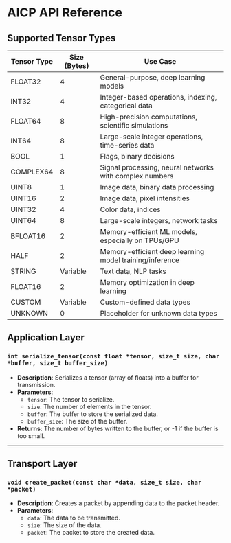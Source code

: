 # AICP API Reference

## Supported Tensor Types

| Tensor Type | Size (Bytes) | Use Case |
|-------------|--------------|----------|
| FLOAT32     | 4            | General-purpose, deep learning models |
| INT32       | 4            | Integer-based operations, indexing, categorical data |
| FLOAT64     | 8            | High-precision computations, scientific simulations |
| INT64       | 8            | Large-scale integer operations, time-series data |
| BOOL        | 1            | Flags, binary decisions |
| COMPLEX64   | 8            | Signal processing, neural networks with complex numbers |
| UINT8       | 1            | Image data, binary data processing |
| UINT16      | 2            | Image data, pixel intensities |
| UINT32      | 4            | Color data, indices |
| UINT64      | 8            | Large-scale integers, network tasks |
| BFLOAT16    | 2            | Memory-efficient ML models, especially on TPUs/GPU |
| HALF        | 2            | Memory-efficient deep learning model training/inference |
| STRING      | Variable     | Text data, NLP tasks |
| FLOAT16     | 2            | Memory optimization in deep learning |
| CUSTOM      | Variable     | Custom-defined data types |
| UNKNOWN     | 0            | Placeholder for unknown data types |

## Application Layer

### `int serialize_tensor(const float *tensor, size_t size, char *buffer, size_t buffer_size)`
- **Description**: Serializes a tensor (array of floats) into a buffer for transmission.
- **Parameters**:
  - `tensor`: The tensor to serialize.
  - `size`: The number of elements in the tensor.
  - `buffer`: The buffer to store the serialized data.
  - `buffer_size`: The size of the buffer.
- **Returns**: The number of bytes written to the buffer, or -1 if the buffer is too small.

---

## Transport Layer

### `void create_packet(const char *data, size_t size, char *packet)`
- **Description**: Creates a packet by appending data to the packet header.
- **Parameters**:
  - `data`: The data to be transmitted.
  - `size`: The size of the data.
  - `packet`: The packet to store the created data.
